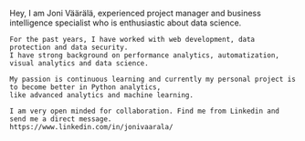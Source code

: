 Hey, I am Joni Väärälä, experienced project manager and business intelligence specialist who is enthusiastic about data science. 
      
    For the past years, I have worked with web development, data protection and data security.
    I have strong background on performance analytics, automatization, visual analytics and data science.
    
    My passion is continuous learning and currently my personal project is to become better in Python analytics, 
    like advanced analytics and machine learning.

    I am very open minded for collaboration. Find me from Linkedin and send me a direct message.
    https://www.linkedin.com/in/jonivaarala/

